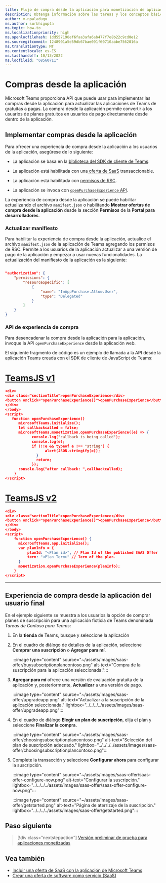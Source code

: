 ```yaml
---
title: Flujo de compra desde la aplicación para monetización de aplicaciones
description: Obtenga información sobre las tareas y los conceptos básicos necesarios para implementar las compras desde la aplicación y la funcionalidad de prueba en las aplicaciones de Teams.
author: v-npaladugu
ms.author: surbhigupta
ms.topic: how-to
ms.localizationpriority: high
ms.openlocfilehash: 1dd557190ef6faa3afa6ab477f7e8b22c9cd0e12
ms.sourcegitcommit: 1248901a5e59db67bae091f60710aabe7562016a
ms.translationtype: MT
ms.contentlocale: es-ES
ms.lasthandoff: 10/13/2022
ms.locfileid: "68560711"
---
```

# <a name="in-app-purchases"></a>Compras desde la aplicación

Microsoft Teams proporciona API que puede usar para implementar las compras desde la aplicación para actualizar las aplicaciones de Teams de gratuitas a pagas. La compra desde la aplicación permite convertir a los usuarios de planes gratuitos en usuarios de pago directamente desde dentro de la aplicación.

## <a name="implement-in-app-purchases"></a>Implementar compras desde la aplicación

Para ofrecer una experiencia de compra desde la aplicación a los usuarios de la aplicación, asegúrese de lo siguiente:

* La aplicación se basa en la [biblioteca del SDK de cliente de Teams](https://github.com/OfficeDev/microsoft-teams-library-js).

* La aplicación está habilitada con una[ oferta de SaaS](~/concepts/deploy-and-publish/appsource/prepare/include-saas-offer.md) transaccionable.

* La aplicación está habilitada con [permisos de RSC](#update-manifest).

* La aplicación se invoca con [`openPurchaseExperience` API](#purchase-experience-api).

La experiencia de compra desde la aplicación se puede habilitar actualizando el archivo `manifest.json` o habilitando **Mostrar ofertas de compra desde la aplicación** desde la sección **Permisos** de la **Portal para desarrolladores**.

### <a name="update-manifest"></a>Actualizar manifiesto

Para habilitar la experiencia de compra desde la aplicación, actualice el archivo `manifest.json` de la aplicación de Teams agregando los permisos de RSC. Permite a los usuarios de la aplicación actualizar a una versión de pago de la aplicación y empezar a usar nuevas funcionalidades. La actualización del manifiesto de la aplicación es la siguiente:

```json

"authorization": {
    "permissions": {
        "resourceSpecific": [
            {
                "name": "InAppPurchase.Allow.User",
                "type": "Delegated"
            }
        ]
    }
}
```

### <a name="purchase-experience-api"></a>API de experiencia de compra

Para desencadenar la compra desde la aplicación para la aplicación, invoque la API `openPurchaseExperience` desde la aplicación web.

El siguiente fragmento de código es un ejemplo de llamada a la API desde la aplicación Teams creada con el SDK de cliente de JavaScript de Teams:

# <a name="teamsjs-v1"></a>[TeamsJS v1](#tab/jsonV11)

```json
<div> 
<div class="sectionTitle">openPurchaseExperience</div>
<button onclick="openPurchaseExperience()">openPurchaseExperience</button>
</div>
</body>
<script>
   function openPurchaseExperience()
      microsoftTeams.initialize();
      let callbackcalled = false;
      microsoftTeams.monetization.openPurchaseExperience((e) => {
            console.log("callback is being called");
            console.log(e);
            if (!!e && typeof e !== "string") {
                  alert(JSON.stringify(e));
              }
              return;
            });
      console.log("after callback: ",callbackcalled);
    }
</script>
```

# <a name="teamsjs-v2"></a>[TeamsJS v2](#tab/jsonV2)

```json
<div>
<div class="sectionTitle">openPurchaseExperience</div>
<button onclick="openPurchaseExperience()">openPurchaseExperience</button>
</div>
</body>
<script>
    function openPurchaseExperience() {
      micorosftTeams.app.initialize();
      var planInfo = {
          planId: "<Plan id>", // Plan Id of the published SAAS Offer
          term: "<Plan Term>" // Term of the plan.
      }
      monetization.openPurchaseExperience(planInfo);
    }
</script>
```

---

## <a name="end-user-in-app-purchasing-experience"></a>Experiencia de compra desde la aplicación del usuario final

En el ejemplo siguiente se muestra a los usuarios la opción de comprar planes de suscripción para una aplicación ficticia de Teams denominada *Tareas de Contoso para Teams*:

1. En la **tienda** de Teams, busque y seleccione la aplicación

1. En el cuadro de diálogo de detalles de la aplicación, seleccione **Comprar una suscripción** o **Agregar para mí**.

    :::image type="content" source="~/assets/images/saas-offer/buysubscriptionplancontoso.png" alt-text="Compra de la suscripción para la aplicación seleccionada.":::

1. **Agregar para mí** ofrece una versión de evaluación gratuita de la aplicación y, posteriormente, **Actualizar** a una versión de pago.

    :::image type="content" source="~/assets/images/saas-offer/upgradeapp.png" alt-text="Actualizar a la suscripción de la aplicación seleccionada." lightbox="../../../../assets/images/saas-offer/upgradeapp.png":::

1. En el cuadro de diálogo **Elegir un plan de suscripción**, elija el plan y seleccione **Finalizar la compra**.

    :::image type="content" source="~/assets/images/saas-offer/choosingsubscriptionplancontoso.png" alt-text="Selección del plan de suscripción adecuado." lightbox="../../../../assets/images/saas-offer/choosingsubscriptionplancontoso.png":::

1. Complete la transacción y seleccione **Configurar ahora** para configurar la suscripción.

    :::image type="content" source="~/assets/images/saas-offer/saas-offer-configure-now.png" alt-text="Configurar la suscripción." lightbox="../../../../assets/images/saas-offer/saas-offer-configure-now.png":::

    :::image type="content" source="~/assets/images/saas-offer/getstarted.png" alt-text="Página de aterrizaje de la suscripción." lightbox="../../../../assets/images/saas-offer/getstarted.png":::

## <a name="next-step"></a>Paso siguiente

> [!div class="nextstepaction"]
> [Versión preliminar de prueba para aplicaciones monetizadas](~/concepts/deploy-and-publish/appsource/prepare/Test-preview-for-monetized-apps.md)

## <a name="see-also"></a>Vea también

* [Incluir una oferta de SaaS con la aplicación de Microsoft Teams](~/concepts/deploy-and-publish/appsource/prepare/include-saas-offer.md)
* [Crear una oferta de software como servicio (SaaS)](include-saas-offer.md#create-your-saas-offer)
